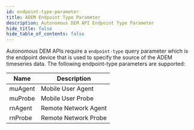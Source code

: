 ```yaml
---
id: endpoint-type-parameter
title: ADEM Endpoint Type Parameter
description: Autonomous DEM API Endpoint Type Parameter
hide_title: false
hide_table_of_contents: false
---
```


Autonomous DEM APIs require a `endpoint-type` query parameter which is the endpoint device that is
used to specify the source of the ADEM timeseries data. The following endpoint-type parameters are
supported:

| Name               | Description                          |
| ---------------    | -------------------- |
| muAgent            | Mobile User Agent   |
| muProbe            | Mobile User Probe    |
| rnAgent            | Remote Network Agent |
| rnProbe            | Remote Network Probe |

